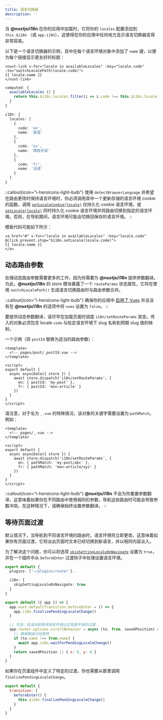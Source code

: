 ```yaml
---
title: 语言切换器
description: ''
---
```


当 **@nuxtjs/i18n** 在你的应用中加载时，它将你的 `locales` 配置添加到 `this.$i18n` （或 `app.i18n`），这使得在你的应用中任何地方显示语言切换器变得非常容易。

以下是一个语言切换器的示例，其中在每个语言环境对象中添加了 `name` 键，以便为每个链接显示更友好的标题：

```vue
<nuxt-link v-for="locale in availableLocales" :key="locale.code" :to="switchLocalePath(locale.code)">
{{ locale.name }}
</nuxt-link>
```

```ts
computed: {
  availableLocales () {
    return this.$i18n.locales.filter(i => i.code !== this.$i18n.locale)
  }
}
```

```ts {}[nuxt.config.ts]
i18n: {
  locales: [
    {
      code: 'en',
      name: '英语'
    },
    {
      code: 'es',
      name: '西班牙语'
    },
    {
      code: 'fr',
      name: '法语'
    }
  ]
}
```

::callout{icon="i-heroicons-light-bulb"}
使用 `detectBrowserLanguage` 并希望在路由更改时保持语言环境时，你必须调用其中一个更新存储的语言环境 cookie 的函数。调用 [`setLocaleCookie(locale)`](./api#setlocalecookie) 仅持久化 cookie 语言环境，或 [`setLocale(locale)`](./api#setlocale) 同时持久化 cookie 语言环境并将路由切换到指定的语言环境。否则，在导航期间，语言环境可能会切换回保存的语言环境。
::

模板代码可能如下所示：

```vue
<a href="#" v-for="locale in availableLocales" :key="locale.code" @click.prevent.stop="$i18n.setLocale(locale.code)">
{{ locale.name }}
</a>
```

## 动态路由参数

处理动态路由参数需要更多的工作，因为你需要为 **@nuxtjs/i18n** 提供参数翻译。为此，**@nuxtjs/i18n** 的 store 模块暴露了一个 `routeParams` 状态属性，它将在使用 `switchLocalePath()` 生成语言切换路由时与路由参数合并。

::callout{icon="i-heroicons-light-bulb"}
确保你的应用中 [启用了 Vuex](https://nuxtjs.org/guides/directory-structure/store) 并且没有在 **@nuxtjs/i18n** 的选项中将 `vuex` 设置为 `false`。
::

要提供动态参数翻译，请尽早在加载页面时调度 `i18n/setRouteParams` 突变。传入的对象必须包含 locale `code` 与给定语言环境下 slug 名称到预期 slug 值的映射。

一个示例（将 `postId` 替换为适当的路由参数）：

```vue
<template>
  <!-- pages/post/_postId.vue -->
</template>

<script>
export default {
  async asyncData({ store }) {
    await store.dispatch('i18n/setRouteParams', {
      en: { postId: 'my-post' },
      fr: { postId: 'mon-article' }
    })
  }
}
</script>
```

请注意，对于名为 `_.vue` 的特殊情况，该对象的关键字需要设置为 `pathMatch`。例如：

```vue
<template>
  <!-- pages/_.vue -->
</template>

<script>
export default {
  async asyncData({ store }) {
    await store.dispatch('i18n/setRouteParams', {
      en: { pathMatch: 'my-post/abc' },
      fr: { pathMatch: 'mon-article/xyz' }
    })
  }
}
</script>
```

::callout{icon="i-heroicons-light-bulb"}
**@nuxtjs/i18n** 不会为你重置参数翻译，这意味着如果你在不同路由中使用相同的参数，导航这些路由时可能会导致参数冲突。在这种情况下，请确保始终设置参数翻译。
::

## 等待页面过渡

默认情况下，当导航到不同语言环境的路由时，语言环境将立即更改，这意味着如果你有页面过渡，它将淡出页面时文本已经切换到新语言，并以相同内容淡入。

为了解决这个问题，你可以将选项 [`skipSettingLocaleOnNavigate`](./options-reference#skipsettinglocaleonnavigate) 设置为 `true`，并在一个插件中从 `beforeEnter` 过渡钩子中处理设置语言环境。

```ts {}[nuxt.config.ts]
export default {
  plugins: ['~/plugins/router'],

  i18n: {
    skipSettingLocaleOnNavigate: true
  }
}
```

```js {}[~/plugins/router.js]
export default ({ app }) => {
  app.nuxt.defaultTransition.beforeEnter = () => {
    app.i18n.finalizePendingLocaleChange()
  }

  // 可选：在滚动前等待语言环境以实现更平滑的过渡
  app.router.options.scrollBehavior = async (to, from, savedPosition) => {
    // 确保路由已经更改
    if (to.name !== from.name) {
      await app.i18n.waitForPendingLocaleChange()
    }
    return savedPosition || { x: 0, y: 0 }
  }
}
```

如果你在页面组件中定义了特定的过渡，你也需要从那里调用 `finalizePendingLocaleChange`。

```js {}[~/pages/foo.vue]
export default {
  transition: {
    beforeEnter() {
      this.$i18n.finalizePendingLocaleChange()
    }
  }
}
```